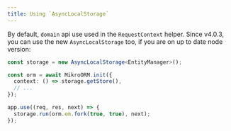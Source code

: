 ```yaml
---
title: Using `AsyncLocalStorage`
---
```


By default, `domain` api use used in the `RequestContext` helper. Since v4.0.3,
you can use the new `AsyncLocalStorage` too, if you are on up to date node version:

```typescript
const storage = new AsyncLocalStorage<EntityManager>();

const orm = await MikroORM.init({
  context: () => storage.getStore(),
  // ...
});

app.use((req, res, next) => {
  storage.run(orm.em.fork(true, true), next);
});
```
